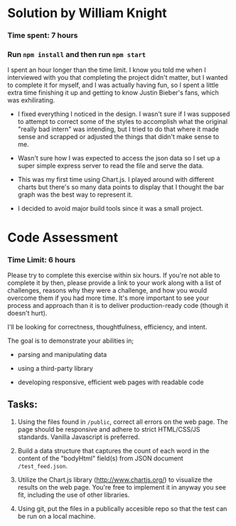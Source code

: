 # Solution by William Knight

### Time spent: 7 hours

### Run `npm install` and then run `npm start`

I spent an hour longer than the time limit. I know you told me when I interviewed with you that completing the project didn't matter, but I wanted to complete it for myself, and I was actually having fun, so I spent a little extra time finishing it up and getting to know Justin Bieber's fans, which was exhilirating. 

- I fixed everything I noticed in the design. I wasn't sure if I was supposed to attempt to correct some of the styles to accomplish what the original "really bad intern" was intending, but I tried to do that where it made sense and scrapped or adjusted the things that didn't make sense to me.

- Wasn't sure how I was expected to access the json data so I set up a super simple express server to read the file and serve the data.

- This was my first time using Chart.js. I played around with different charts but there's so many data points to display that I thought the bar graph was the best way to represent it.

- I decided to avoid major build tools since it was a small project.



# Code Assessment

### Time Limit: 6 hours

Please try to complete this exercise within six hours. If you're not able to complete it by then, please provide a link to your work along with a list of challenges, reasons why they were a challenge, and how you would overcome them if you had more time. It's more important to see your process and approach than it is to deliver production-ready code (though it doesn't hurt).

I'll be looking for correctness, thoughtfulness, efficiency, and intent.

The goal is to demonstrate your abilities in; 

- parsing and manipulating data

- using a third-party library

- developing responsive, efficient web pages with readable code


## Tasks:

1. Using the files found in `/public`, correct all errors on the web page. The page should be responsive and adhere to strict HTML/CSS/JS standards. Vanilla Javascript is preferred.

2. Build a data structure that captures the count of each word in the content of the "bodyHtml" field(s) from JSON document `/test_feed.json`.

3. Utilize the Chart.js library (http://www.chartjs.org/) to visualize the results on the web page. You're free to implement it in anyway you see fit, including the use of other libraries.

4. Using git, put the files in a publically accesible repo so that the test can be run on a local machine.